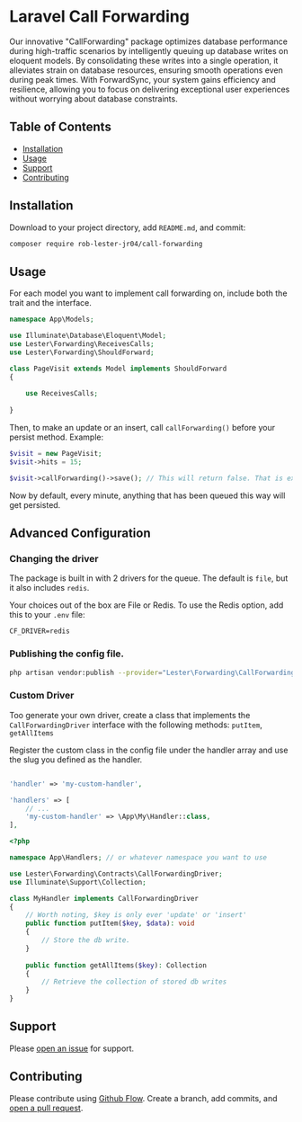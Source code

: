 # Laravel Call Forwarding

Our innovative "CallForwarding" package optimizes database performance during high-traffic scenarios by intelligently queuing up database writes on eloquent models. By consolidating these writes into a single operation, it alleviates strain on database resources, ensuring smooth operations even during peak times. With ForwardSync, your system gains efficiency and resilience, allowing you to focus on delivering exceptional user experiences without worrying about database constraints.

## Table of Contents

- [Installation](#installation)
- [Usage](#usage)
- [Support](#support)
- [Contributing](#contributing)

## Installation

Download to your project directory, add `README.md`, and commit:

```sh
composer require rob-lester-jr04/call-forwarding
```

## Usage

For each model you want to implement call forwarding on, include both the trait and the interface.

```php
namespace App\Models;

use Illuminate\Database\Eloquent\Model;
use Lester\Forwarding\ReceivesCalls;
use Lester\Forwarding\ShouldForward;

class PageVisit extends Model implements ShouldForward
{
	
	use ReceivesCalls;
	
}

```

Then, to make an update or an insert, call `callForwarding()` before your persist method. Example:

```php
$visit = new PageVisit;
$visit->hits = 15;

$visit->callForwarding()->save(); // This will return false. That is expected.
```

Now by default, every minute, anything that has been queued this way will get persisted.

## Advanced Configuration

### Changing the driver

The package is built in with 2 drivers for the queue. The default is `file`, but it also includes `redis`.

Your choices out of the box are File or Redis. To use the Redis option, add this to your `.env` file:

```env
CF_DRIVER=redis
```

### Publishing the config file.

```sh
php artisan vendor:publish --provider="Lester\Forwarding\CallForwardingServiceProvider"
```

### Custom Driver

Too generate your own driver, create a class that implements the `CallForwardingDriver` interface with the following methods: `putItem`, `getAllItems`

Register the custom class in the config file under the handler array and use the slug you defined as the handler.

```php

'handler' => 'my-custom-handler',

'handlers' => [
	// ...
	'my-custom-handler' => \App\My\Handler::class,
], 
```

```php
<?php

namespace App\Handlers; // or whatever namespace you want to use

use Lester\Forwarding\Contracts\CallForwardingDriver;
use Illuminate\Support\Collection;

class MyHandler implements CallForwardingDriver
{
	// Worth noting, $key is only ever 'update' or 'insert'
	public function putItem($key, $data): void
	{
		// Store the db write.
	}
	
	public function getAllItems($key): Collection
	{
		// Retrieve the collection of stored db writes
	}
}

```

## Support

Please [open an issue](https://github.com/fraction/readme-boilerplate/issues/new) for support.

## Contributing

Please contribute using [Github Flow](https://guides.github.com/introduction/flow/). Create a branch, add commits, and [open a pull request](https://github.com/fraction/readme-boilerplate/compare/).